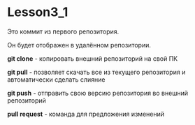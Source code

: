 # Lesson3_1

Это коммит из первого репозитория.

Он будет отображен в удалённом репозитории.

**git clone** - копировать внешний репозиторий на свой ПК

**git pull** - позволяет скачать все из текущего репозитория и автоматически сделать слияние

**git push** - отправить свою версию репозитория во внешний репозиторий 

**pull request** - команда для предложения изменений